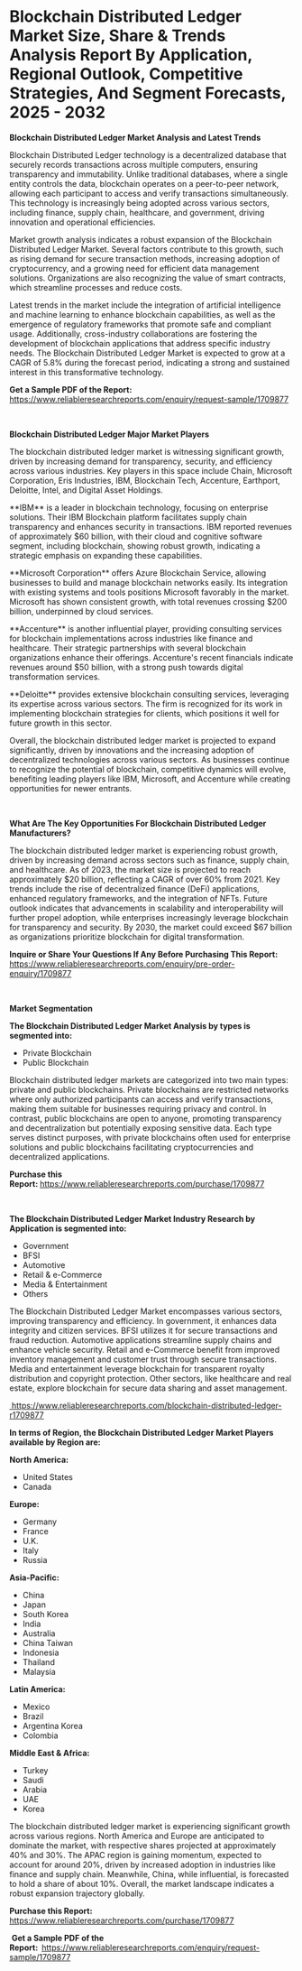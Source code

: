 <p><h1>Blockchain Distributed Ledger Market Size, Share & Trends Analysis Report By Application, Regional Outlook, Competitive Strategies, And Segment Forecasts, 2025 - 2032</h1></p><p><strong>Blockchain Distributed Ledger Market Analysis and Latest Trends</strong></p>
<p><p>Blockchain Distributed Ledger technology is a decentralized database that securely records transactions across multiple computers, ensuring transparency and immutability. Unlike traditional databases, where a single entity controls the data, blockchain operates on a peer-to-peer network, allowing each participant to access and verify transactions simultaneously. This technology is increasingly being adopted across various sectors, including finance, supply chain, healthcare, and government, driving innovation and operational efficiencies.</p><p>Market growth analysis indicates a robust expansion of the Blockchain Distributed Ledger Market. Several factors contribute to this growth, such as rising demand for secure transaction methods, increasing adoption of cryptocurrency, and a growing need for efficient data management solutions. Organizations are also recognizing the value of smart contracts, which streamline processes and reduce costs.</p><p>Latest trends in the market include the integration of artificial intelligence and machine learning to enhance blockchain capabilities, as well as the emergence of regulatory frameworks that promote safe and compliant usage. Additionally, cross-industry collaborations are fostering the development of blockchain applications that address specific industry needs. The Blockchain Distributed Ledger Market is expected to grow at a CAGR of 5.8% during the forecast period, indicating a strong and sustained interest in this transformative technology.</p></p>
<p><strong>Get a Sample PDF of the Report:&nbsp;</strong> <a href="https://www.reliableresearchreports.com/enquiry/request-sample/1709877?utm_campaign=3499&utm_medium=2&utm_source=Github&utm_content=ia&utm_term=16042025&utm_id=blockchain-distributed-ledger">https://www.reliableresearchreports.com/enquiry/request-sample/1709877</a></p>
<p>&nbsp;</p>
<p><strong>Blockchain Distributed Ledger Major Market Players</strong></p>
<p><p>The blockchain distributed ledger market is witnessing significant growth, driven by increasing demand for transparency, security, and efficiency across various industries. Key players in this space include Chain, Microsoft Corporation, Eris Industries, IBM, Blockchain Tech, Accenture, Earthport, Deloitte, Intel, and Digital Asset Holdings.</p><p>**IBM** is a leader in blockchain technology, focusing on enterprise solutions. Their IBM Blockchain platform facilitates supply chain transparency and enhances security in transactions. IBM reported revenues of approximately $60 billion, with their cloud and cognitive software segment, including blockchain, showing robust growth, indicating a strategic emphasis on expanding these capabilities.</p><p>**Microsoft Corporation** offers Azure Blockchain Service, allowing businesses to build and manage blockchain networks easily. Its integration with existing systems and tools positions Microsoft favorably in the market. Microsoft has shown consistent growth, with total revenues crossing $200 billion, underpinned by cloud services.</p><p>**Accenture** is another influential player, providing consulting services for blockchain implementations across industries like finance and healthcare. Their strategic partnerships with several blockchain organizations enhance their offerings. Accenture's recent financials indicate revenues around $50 billion, with a strong push towards digital transformation services.</p><p>**Deloitte** provides extensive blockchain consulting services, leveraging its expertise across various sectors. The firm is recognized for its work in implementing blockchain strategies for clients, which positions it well for future growth in this sector.</p><p>Overall, the blockchain distributed ledger market is projected to expand significantly, driven by innovations and the increasing adoption of decentralized technologies across various sectors. As businesses continue to recognize the potential of blockchain, competitive dynamics will evolve, benefiting leading players like IBM, Microsoft, and Accenture while creating opportunities for newer entrants.</p></p>
<p>&nbsp;</p>
<p><strong>What Are The Key Opportunities For Blockchain Distributed Ledger Manufacturers?</strong></p>
<p><p>The blockchain distributed ledger market is experiencing robust growth, driven by increasing demand across sectors such as finance, supply chain, and healthcare. As of 2023, the market size is projected to reach approximately $20 billion, reflecting a CAGR of over 60% from 2021. Key trends include the rise of decentralized finance (DeFi) applications, enhanced regulatory frameworks, and the integration of NFTs. Future outlook indicates that advancements in scalability and interoperability will further propel adoption, while enterprises increasingly leverage blockchain for transparency and security. By 2030, the market could exceed $67 billion as organizations prioritize blockchain for digital transformation.</p></p>
<p><strong>Inquire or Share Your Questions If Any Before Purchasing This Report:</strong> <a href="https://www.reliableresearchreports.com/enquiry/pre-order-enquiry/1709877?utm_campaign=3499&utm_medium=2&utm_source=Github&utm_content=ia&utm_term=16042025&utm_id=blockchain-distributed-ledger">https://www.reliableresearchreports.com/enquiry/pre-order-enquiry/1709877</a></p>
<p>&nbsp;</p>
<p><strong>Market Segmentation</strong></p>
<p><strong>The Blockchain Distributed Ledger Market Analysis by types is segmented into:</strong></p>
<p><ul><li>Private Blockchain</li><li>Public Blockchain</li></ul></p>
<p><p>Blockchain distributed ledger markets are categorized into two main types: private and public blockchains. Private blockchains are restricted networks where only authorized participants can access and verify transactions, making them suitable for businesses requiring privacy and control. In contrast, public blockchains are open to anyone, promoting transparency and decentralization but potentially exposing sensitive data. Each type serves distinct purposes, with private blockchains often used for enterprise solutions and public blockchains facilitating cryptocurrencies and decentralized applications.</p></p>
<p><strong>Purchase this Report:&nbsp;</strong><a href="https://www.reliableresearchreports.com/purchase/1709877?utm_campaign=3499&utm_medium=2&utm_source=Github&utm_content=ia&utm_term=16042025&utm_id=blockchain-distributed-ledger">https://www.reliableresearchreports.com/purchase/1709877</a></p>
<p>&nbsp;</p>
<p><strong>The Blockchain Distributed Ledger Market Industry Research by Application is segmented into:</strong></p>
<p><ul><li>Government</li><li>BFSI</li><li>Automotive</li><li>Retail & e-Commerce</li><li>Media & Entertainment</li><li>Others</li></ul></p>
<p><p>The Blockchain Distributed Ledger Market encompasses various sectors, improving transparency and efficiency. In government, it enhances data integrity and citizen services. BFSI utilizes it for secure transactions and fraud reduction. Automotive applications streamline supply chains and enhance vehicle security. Retail and e-Commerce benefit from improved inventory management and customer trust through secure transactions. Media and entertainment leverage blockchain for transparent royalty distribution and copyright protection. Other sectors, like healthcare and real estate, explore blockchain for secure data sharing and asset management.</p></p>
<p><a href="https://www.reliableresearchreports.com/blockchain-distributed-ledger-r1709877?utm_campaign=3499&utm_medium=2&utm_source=Github&utm_content=ia&utm_term=16042025&utm_id=blockchain-distributed-ledger">&nbsp;https://www.reliableresearchreports.com/blockchain-distributed-ledger-r1709877</a></p>
<p><strong>In terms of Region, the Blockchain Distributed Ledger Market Players available by Region are:</strong></p>
<p>
    <p> <strong> North America: </strong>
        <ul>
            <li>United States</li>
            <li>Canada</li>
        </ul>
        </p> 
    <p> <strong> Europe: </strong>
        <ul>
            <li>Germany</li>
            <li>France</li>
            <li>U.K.</li>
            <li>Italy</li>
            <li>Russia</li>
        </ul>
        </p> 
    <p> <strong> Asia-Pacific: </strong>
        <ul>
            <li>China</li>
            <li>Japan</li>
            <li>South Korea</li>
            <li>India</li>
            <li>Australia</li>
            <li>China Taiwan</li>
            <li>Indonesia</li>
            <li>Thailand</li>
            <li>Malaysia</li>
        </ul>
        </p> 
    <p> <strong> Latin America: </strong>
        <ul>
            <li>Mexico</li>
            <li>Brazil</li>
            <li>Argentina Korea</li>
            <li>Colombia</li>
        </ul>
        </p> 
    <p> <strong> Middle East & Africa: </strong>
        <ul>
            <li>Turkey</li>
            <li>Saudi</li>
            <li>Arabia</li>
            <li>UAE</li>
            <li>Korea</li>
        </ul>
    </p>
    </p>
<p><p>The blockchain distributed ledger market is experiencing significant growth across various regions. North America and Europe are anticipated to dominate the market, with respective shares projected at approximately 40% and 30%. The APAC region is gaining momentum, expected to account for around 20%, driven by increased adoption in industries like finance and supply chain. Meanwhile, China, while influential, is forecasted to hold a share of about 10%. Overall, the market landscape indicates a robust expansion trajectory globally.</p></p>
<p><strong>Purchase this Report: </strong><a href="https://www.reliableresearchreports.com/purchase/1709877?utm_campaign=3499&utm_medium=2&utm_source=Github&utm_content=ia&utm_term=16042025&utm_id=blockchain-distributed-ledger">https://www.reliableresearchreports.com/purchase/1709877</a></p>
<p>&nbsp;<strong>Get a Sample PDF of the Report:&nbsp;&nbsp;</strong><a href="https://www.reliableresearchreports.com/enquiry/request-sample/1709877?utm_campaign=3499&utm_medium=2&utm_source=Github&utm_content=ia&utm_term=16042025&utm_id=blockchain-distributed-ledger">https://www.reliableresearchreports.com/enquiry/request-sample/1709877</a></p>
<p><strong></strong></p>
<p><p></p><p></p><p></p></p>